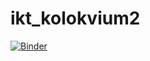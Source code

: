 # ikt_kolokvium2

[![Binder](https://mybinder.org/badge_logo.svg)](https://mybinder.org/v2/gh/becutandavid/ikt_kolokvium2/HEAD)